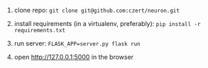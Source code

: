 1. clone repo: `git clone git@github.com:czert/neuron.git`

2. install requirements (in a virtualenv, preferably): `pip install -r requirements.txt`

3. run server: `FLASK_APP=server.py flask run`

4. open http://127.0.0.1:5000 in the browser
